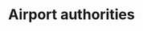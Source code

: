---
title: Airport authorities
longTitle: 'Airport authorities'
tags:
- gccommon
french:
- "[[Administration aeroportuaire]]"
scopeNote:
- "Organizations responsible for managing an airport"
usedFor:
- "[[Airport administrations]]"
---